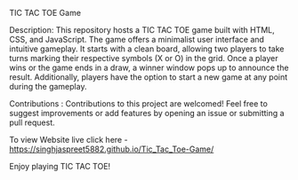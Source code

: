 TIC TAC TOE Game

Description:
This repository hosts a TIC TAC TOE game built with HTML, CSS, and JavaScript. The game offers a minimalist user interface and intuitive gameplay. It starts with a clean board, allowing two players to take turns marking their respective symbols (X or O) in the grid. Once a player wins or the game ends in a draw, a winner window pops up to announce the result. Additionally, players have the option to start a new game at any point during the gameplay.

Contributions : 
Contributions to this project are welcomed! Feel free to suggest improvements or add features by opening an issue or submitting a pull request.

To view Website live click here - https://singhjaspreet5882.github.io/Tic_Tac_Toe-Game/


Enjoy playing TIC TAC TOE!
